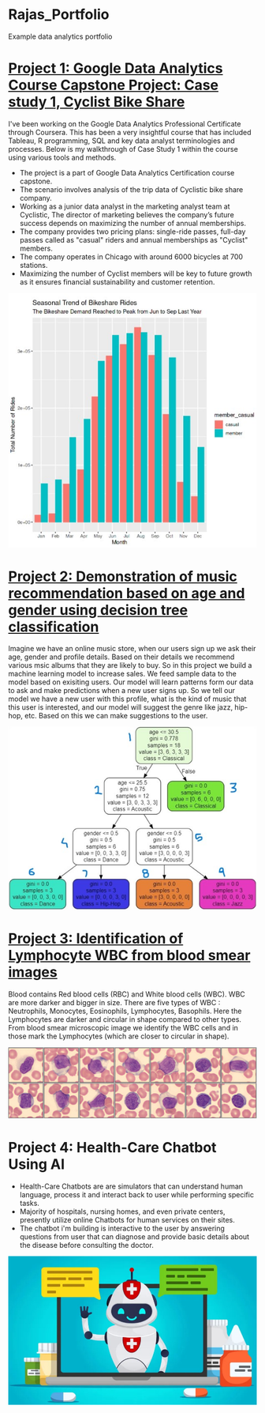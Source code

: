 # Rajas_Portfolio
Example data analytics portfolio

# [Project 1: Google Data Analytics Course Capstone Project: Case study 1, Cyclist Bike Share](https://www.kaggle.com/code/rajasprasad/cyclistic-new)
I've been working on the Google Data Analytics Professional Certificate through Coursera. This has been a very insightful course that has included Tableau, R programming, SQL and key data analyst terminologies and processes. Below is my walkthrough of Case Study 1 within the course using various tools and methods.
* The project is a part of Google Data Analytics Certification course capstone.
* The scenario involves analysis of the trip data of Cyclistic bike share company.
* Working as a junior data analyst in the marketing analyst team at Cyclistic, The director of marketing believes the company’s future success depends on maximizing the number of annual memberships.
* The company provides two pricing plans: single-ride passes, full-day passes called as "casual" riders and annual memberships as "Cyclist" members.
* The company operates in Chicago with around 6000 bicycles at 700 stations.
* Maximizing the number of Cyclist members will be key to future growth as it ensures financial sustainability and customer retention.

![](images/789.jpg)

# [Project 2: Demonstration of music recommendation based on age and gender using decision tree classification](https://github.com/Rvp127/Music_Recommendation-DT-)
Imagine we have an online music store, when our users sign up we ask their age, gender and profile details. Based on their details we recommend various msic albums that they are likely to buy. So in this project we build a machine learning model to increase sales. We feed sample data to the model based on exisiting users. Our model will learn patterns form our data to ask and make predictions when a new user signs up. So we tell our model we have a new user with this profile, what is the kind of music that this user is interested, and our model will suggest the genre like jazz, hip-hop, etc. Based on this we can make suggestions to the user.

![](images/456.jpg)

# [Project 3: Identification of Lymphocyte WBC from blood smear images](https://github.com/Rvp127/Identification_of_lymphocyte_WBC_in_Blood)
Blood contains Red blood cells (RBC) and White blood cells (WBC). WBC are more darker and bigger in size. There are five types of WBC :  Neutrophils, Monocytes, Eosinophils, Lymphocytes, Basophils. Here the Lymphocytes are darker and circular in shape compared to other types. From blood smear microscopic image we identify the WBC cells and in those mark the Lymphocytes (which are closer to circular in shape).

![](images/lymph1.jpg)

# Project 4: Health-Care Chatbot Using AI
* Health-Care Chatbots are are simulators that can understand human language, process it and interact back to user while performing specific tasks.
* Majority of hospitals, nursing homes, and even private centers, presently utilize online Chatbots for human services on their sites.
* The chatbot i'm building is interactive to the user by answering questions from user that can diagnose and provide basic details about the disease before consulting the doctor.

![](images/health.jpg)





